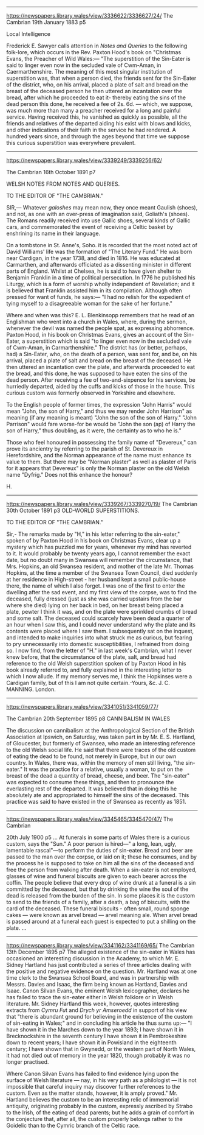 
---


https://newspapers.library.wales/view/3336622/3336627/24/
The Cambrian
19th January 1883
p5

Local Intelligence

Frederick E. Sawyer calls attention in *Notes and Queries* to the following folk-lore, which occurs in the Rev. Paxton Hood's book on "Christmas Evans, the Preacher of Wild Wales:— "The superstition of the Sin-Eater is said to linger even now in the secluded vale of Cwm-Aman, in Caermarthenshire. The meaning of this most singular institution of superstition was, that when a person died, the friends sent for the Sin-Eater of the district, who, on his arrival, placed a plate of salt and bread on the breast of the deceased person he then uttered an incantation over the bread, after which he proceeded to eat it- thereby eating the sins of the dead person this done, he received a fee of 2s. 6d. — which, we suppose, was much more than many a preacher received for a long and painful service. Having received this, he vanished as quickly as possible, all the friends and relatives of the departed aiding his exist with blows and kicks, and other indications of their faith in the service he had rendered. A hundred years since, and through the ages beyond that time we suppose this curious superstition was everywhere prevalent.


---


https://newspapers.library.wales/view/3339249/3339256/62/

The Cambrian
16th October 1891
p7

WELSH NOTES FROM NOTES AND QUERIES.

TO THE EDITOR OF "THE CAMBRIAN."

SIR,— Whatever *galoshes* may mean now, they once meant Gaulish (shoes), and not, as one with an over-press of imagination said, Goliath's (shoes). The Romans readily received into use Gallic shoes, several kinds of Gallic cars, and commemorated the event of receiving a Celtic basket by enshrining its name in their language.

On a tombstone in St. Anne's, Soho. it is recorded that the most noted act of David Williams' life was the formation of "The Literary Fund." He was born near Cardigan, in the year 1738, and died in 1816. He was educated at Carmarthen, and afterwards officiated as a dissenting minister in different parts of England. Whilst at Chelsea, he is said to have given shelter to Benjamin Franklin in a time of political persecution. In 1776 he published his Liturgy, which is a form of worship wholly independent of Revelation; and it is believed that Franklin assisted him in its compilation. Although often pressed for want of funds, he says:— "I had no relish for the expedient of tying myself to a disagreeable woman for the sake of her fortune."

Where and when was this? E. L. Blenkinsopp remembers that he read of an Englishman who went into a church in Wales, where, during the sermon, whenever the devil was named the people spat, as expressing abhorrence. Paxton Hood, in his book on Christmas Evans, gives an account of the Sin-Eater, a superstition which is said "to linger even now in the secluded vale of Cwm-Aman, in Carmarthenshire." The district has (or better, perhaps, had) a Sin-Eater, who, on the death of a person, was sent for, and be, on his arrival, placed a plate of salt and bread on the breast of the deceased. He then uttered an incantation over the plate, and afterwards proceeded to eat the bread, and this done, he was supposed to have eaten the sins of the dead person. After receiving a fee of two-and-sixpence for his services, be hurriedly departed, aided by the cuffs and kicks of those in the house. This curious custom was formerly observed in Yorkshire and elsewhere.

To the English people of former times, the expression "John Harris" would mean "John, the son of Harry," and thus we may render John Harrison" as meaning (if any meaning is meant) "John the son of the son of Harry." "John Parrison" would fare worse-for be would be "John the son (ap) of Harry the son of Harry," thus doubling, as it were, the certainty as to who he is."

Those who feel honoured in possessing the family name of "Devereux," can prove its ancientry by referring to the parish of St. Devereux in Herefordshire, and the Norman appearance of the name must enhance its value to them. But there may be "Norman plaster" as well as plaster of Paris for it appears that Devereux" is only the Norman plaster on the old Welsh name "Dyfrig." Does not this enhance the honour?

H.


---


https://newspapers.library.wales/view/3339267/3339270/19/
The Cambrian
30th October 1891
p3
OLD-WORLD SUPERSTITIONS.

TO THE EDITOR OF "THE CAMBRIAN."

Sir,- The remarks made by "H," in his letter referring to the sin-eater," spoken of by Paxton Hood in his book on Christmas Evans, clear up a mystery which has puzzled me for years, whenever my mind has reverted to it. It would probably be twenty years ago, I cannot remember the exact date, but no doubt many in Swansea will remember the circumstance, that Mrs. Hopkins, an old Swansea resident, and mother of the late Mr. Thomas Hopkins, at the time a member of the Swansea Town Council, died suddenly at her residence in High-street - her husband kept a small public-house there, the name of which I also forget. I was one of the first to enter the dwelling after the sad event, and my first view of the corpse, was to find the deceased, fully dressed (just as she was carried upstairs from the bar where she died) lying on her back in bed, on her breast being placed a plate, pewter I think it was, and on the plate were sprinkled crumbs of bread and some salt. The deceased could scarcely have been dead a quarter of an hour when I saw this, and I could never understand why the plate and its contents were placed where I saw them. I subsequently sat on the inquest, and intended to make inquiries into what struck me as curious, but fearing to pry unnecessarily into domestic susceptibilities, I refrained from doing so. I now find, from the letter of "H." in last week's Cambrian, what I never knew before, that the circumstance of the plate, salt, and bread had reference to the old Welsh superstition spoken of by Paxton Hood in his book already referred to, and fully explained in the interesting letter to which I now allude. If my memory serves me, I think the Hopkinses were a Cardigan family, but of this I am not quite certain.-Yours, &c.
J. C. MANNING. London.


---

https://newspapers.library.wales/view/3341051/3341059/77/

The Cambrian
20th September 1895
p8
CANNIBALISM IN WALES

The discussion on cannibalism at the Anthropological Section of the British Association at Ipswich, on Saturday, was taken part in by Mr. E. S. Hartland, of Gloucester, but formerly of Swansea, who made an interesting reference to the old Welsh social life. He said that there were traces of the old custom of eating the dead to be found, not merely in Europe, but in our own country. In Wales, there was, within the memory of men still living, "the sin-eater." It was the practice for a relative, usually a woman, to put on the breast of the dead a quantity of bread, cheese, and beer. The "sin-eater" was expected to consume these things, and then to pronounce the everlasting rest of the departed. It was believed that in doing this he absolutely ate and appropriated to himself the sins of the deceased. This practice was said to have existed in the of Swansea as recently as 1851.

---


https://newspapers.library.wales/view/3345465/3345470/47/
The Cambrian

20th July 1900
p5
...
At funerals in some parts of Wales there is a curious custom, says the "Sun." A poor person is hired—" a long, lean, ugly, lamentable rascal"—to perform the duties of sin-eater. Bread and beer are passed to the man over the corpse, or laid on it; these he consumes, and by the process he is supposed to take on him all the sins of the deceased and free the person from walking after death. When a sin-eater is not employed, glasses of wine and funeral biscuits are given to each bearer across the coffin. The people believe that every drop of wine drunk at a funeral is a sin committed by the deceased, but that by drinking the wine the soul of the dead is released from the burden of the sin. In some places it is the custom to send to the friends of a family, after a death, a bag of biscuits, with the card of the deceased. These funeral biscuits - often small, round sponge cakes — were known as arvel bread — arvel meaning ale. When arvel bread is passed around at a funeral each guest is expected to put a shilling on the plate.
...


---

https://newspapers.library.wales/view/3341162/3341169/65/
The Cambrian
13th December 1895
p7
The alleged existence of the sin-eater in Wales has occasioned an interesting discussion in the Academy, to which Mr. E. Sidney Hartland has just contributed a series of three articles dealing with the positive and negative evidence on the question. Mr. Hartland was at one time clerk to the Swansea School Board, and was in partnership with Messrs. Davies and Isaac, the firm being known as Hartland, Davies and Isaac. Canon Silvan Evans, the eminent Welsh lexicographer, declares he has failed to trace the sin-eater either in Welsh folklore or in Welsh literature. Mr. Sidney Hartland this week, however, quotes interesting extracts from *Cymru Fu*t and *Drych yr Amseroedd* in support of his view that "there is abundant ground for believing in the existence of the custom of sin-eating in Wales;" and in concluding his article he thus sums up:— "I have shown it in the Marches down to the year 1893; I have shown it in Brecknockshire in the seventh century I have shown it in Pembrokeshire down to recent years; I have shown it in Powisland in the eighteenth century; I have shown that in Gwynedd, or the western part of North Wales, it had not died out of memory in the year 1820, though probably it was no longer practised.

Where Canon Silvan Evans has failed to find evidence lying upon the surface of Welsh literature — nay, in his very path as a philologist — it is not impossible that careful inquiry may discover further references to the custom. Even as the matter stands, however, it is amply proved." Mr. Hartland believes the custom to be an interesting relic of immemorial antiquity, originating probably in the custom, expressly ascribed by Strabo to the Irish, of the eating of dead parents; but he adds a grain of comfort in the conjecture that, after all, the custom properly belongs rather to the Goidelic than to the Cymric branch of the Celtic race.

